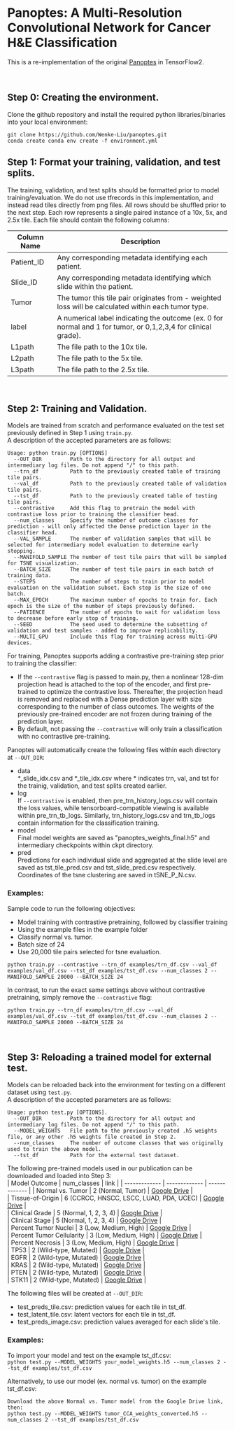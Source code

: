 # Panoptes: A Multi-Resolution Convolutional Network for Cancer H&E Classification
This is a re-implementation of the original [Panoptes](https://github.com/rhong3/panoptes-he) in TensorFlow2.  

<br />

Step 0: Creating the environment.
------

Clone the github repository and install the required python libraries/binaries into your local environment:
```
git clone https://github.com/Wenke-Liu/panoptes.git
conda create conda env create -f environment.yml
```

Step 1: Format your training, validation, and test splits. 
------

The training, validation, and test splits should be formatted prior to model training/evaluation. We do not use tfrecords in this implementation, and instead read tiles directly from png files. All rows should be shuffled prior to the next step. Each row represents a single paired instance of a 10x, 5x, and 2.5x tile. Each file should contain the following columns:

| Column Name  | Description |
| ------------- | ------------- |
| Patient_ID  | Any corresponding metadata identifying each patient.   |
| Slide_ID  | Any corresponding metadata identifying which slide within the patient.    |
| Tumor  | The tumor this tile pair originates from - weighted loss will be calculated within each tumor type.    |
| label  | A numerical label indicating the outcome (ex. 0 for normal and 1 for tumor, or 0,1,2,3,4 for clinical grade).  |
| L1path  | The file path to the 10x tile.    |
| L2path  | The file path to the 5x tile.   |
| L3path  | The file path to the 2.5x tile.    |

<br />

Step 2: Training and Validation. 
------

Models are trained from scratch and performance evaluated on the test set previously defined in Step 1 using ```train.py```.  
A description of the accepted parameters are as follows:
```
Usage: python train.py [OPTIONS]
  --OUT_DIR         Path to the directory for all output and intermediary log files. Do not append "/" to this path.  
  --trn_df          Path to the previously created table of training tile pairs.   
  --val_df          Path to the previously created table of validation tile pairs.     
  --tst_df          Path to the previously created table of testing tile pairs.    
  --contrastive     Add this flag to pretrain the model with contrastive loss prior to training the classifier head.  
  --num_classes     Specify the number of outcome classes for prediction - will only affected the Dense prediction layer in the classifier head.  
  --VAL_SAMPLE      The number of validation samples that will be selected for intermediary model evaluation to determine early stopping. 
  --MANIFOLD_SAMPLE The number of test tile pairs that will be sampled for TSNE visualization.  
  --BATCH_SIZE      The number of test tile pairs in each batch of training data. 
  --STEPS           The number of steps to train prior to model evaluation on the validation subset. Each step is the size of one batch. 
  --MAX_EPOCH       The maximun number of epochs to train for. Each epoch is the size of the number of steps previously defined.  
  --PATIENCE        The number of epochs to wait for validation loss to decrease before early stop of training.   
  --SEED            The seed used to determine the subsetting of validation and test samples - added to improve replicability.   
  --MULTI_GPU       Include this flag for training across multi-GPU devices.  
```

For training, Panoptes supports adding a contrastive pre-training step prior to training the classifier:  
  - If the ```--contrastive``` flag is passed to main.py, then a nonlinear 128-dim projection head is attached to the top of the encoder, and first pre-trained to optimize the contrastive loss. Thereafter, the projection head is removed and replaced with a Dense prediction layer with size corresponding to the number of class outcomes. The weights of the previously pre-trained encoder are not frozen during training of the prediction layer.
  - By default, not passing the ```--contrastive``` will only train a classification with no contrastive pre-training.    

Panoptes will automatically create the following files within each directory at ```--OUT_DIR```:

- data   
  \*_slide_idx.csv and \*_tile_idx.csv where \* indicates trn, val, and tst for the trainig, validation, and test splits created earlier.   
- log  
  If ```--contrastive``` is enabled, then pre_trn_history_logs.csv will contain the loss values, while tensorboard-compatible viewing is available within pre_trn_tb_logs. Similarly, trn_history_logs.csv and trn_tb_logs contain information for the classification training.  
- model  
  Final model weights are saved as "panoptes_weights_final.h5" and intermediary checkpoints within ckpt directory.  
- pred  
  Predictions for each individual slide and aggregated at the slide level are saved as tst_tile_pred.csv and tst_slide_pred.csv respectively. Coordinates of the tsne clustering are saved in tSNE_P_N.csv.

### Examples:  
Sample code to run the following objectives:  
-  Model training with contrastive pretraining, followed by classifier training  
-  Using the example files in the example folder  
-  Classify normal vs. tumor.  
-  Batch size of 24 
-  Use 20,000 tile pairs selected for tsne evaluation.  

```python train.py --contrastive --trn_df examples/trn_df.csv --val_df examples/val_df.csv --tst_df examples/tst_df.csv --num_classes 2 --MANIFOLD_SAMPLE 20000 --BATCH_SIZE 24``` 

In contrast, to run the exact same settings above without contrastive pretraining, simply remove the ```--contrastive``` flag:  

```python train.py --trn_df examples/trn_df.csv --val_df examples/val_df.csv --tst_df examples/tst_df.csv --num_classes 2 --MANIFOLD_SAMPLE 20000 --BATCH_SIZE 24``` 

<br />

Step 3: Reloading a trained model for external test.  
------

Models can be reloaded back into the environment for testing on a different dataset using ```test.py```.  
A description of the accepted parameters are as follows:  
```
Usage: python test.py [OPTIONS]. 
  --OUT_DIR         Path to the directory for all output and intermediary log files. Do not append "/" to this path.   
  --MODEL_WEIGHTS   File path to the previously created .h5 weights file, or any other .h5 weights file created in Step 2.   
  --num_classes     The number of outcome classes that was originally used to train the above model.  
  --tst_df          Path for the external test dataset.  
```      

The following pre-trained models used in our publication can be downloaded and loaded into Step 3:  
| Model Outcome  | num_classes | link |
| ------------- | ------------- | ------------- |
| Normal vs. Tumor  | 2 (Normal, Tumor)  |  [Google Drive](https://drive.google.com/file/d/19ovu1oMGvscNpo-PGaYQ6DcAA_J8hXVe/view?usp=share_link) |  
| Tissue-of-Origin  | 6 (CCRCC, HNSCC, LSCC, LUAD, PDA, UCEC)  |  [Google Drive](https://drive.google.com/file/d/19hemZ8OukAsKBZrLelzzp-c8AIbJ_Uc3/view?usp=share_link) |  
| Clinical Grade  | 5 (Normal, 1, 2, 3, 4)  |  [Google Drive](https://drive.google.com/file/d/19Zp98zQBK7P5NdVUBg6R38M2_CfgJ3oV/view?usp=share_link) |  
| Clinical Stage  | 5 (Normal, 1, 2, 3, 4)  |  [Google Drive](https://drive.google.com/file/d/19iuT0Q3Y9DHjGmgR-E2K3gLPdqy1tkP6/view?usp=share_link) |  
| Percent Tumor Nuclei  | 3 (Low, Medium, High)  |  [Google Drive](https://drive.google.com/file/d/19h_A_8f9BWUJhOCdOhJtffawtoTN9SwR/view?usp=share_link) |  
| Percent Tumor Cellularity  | 3 (Low, Medium, High)  |  [Google Drive](https://drive.google.com/file/d/19ah6omW-8dTLXE9d49FmnH3fh4UDZXf6/view?usp=share_link) |  
| Percent Necrosis  | 3 (Low, Medium, High)  |  [Google Drive](https://drive.google.com/file/d/19gT9an4faSPAPOiXvIchLwkkFYH_jeyQ/view?usp=share_link) |  
| TP53  | 2 (Wild-type, Mutated)   |  [Google Drive](https://drive.google.com/file/d/19VAZFkQLGJqhOTuzZTIjrXS5B7vBvX-8/view?usp=share_link) |  
| EGFR  |  2 (Wild-type, Mutated)   |  [Google Drive](https://drive.google.com/file/d/19Pn0pFAQ22LBd-w0h5oFiPo7ARa7LB8k/view?usp=share_link) |  
| KRAS  |  2 (Wild-type, Mutated)   |  [Google Drive](x) |  
| PTEN  |  2 (Wild-type, Mutated)   |  [Google Drive](https://drive.google.com/file/d/19SD8umCXbFxxehHR7jXTwbbn1k2Nurmt/view?usp=share_link) |  
| STK11  |  2 (Wild-type, Mutated)   |  [Google Drive](https://drive.google.com/file/d/19XJS32XQLzCbZow7jn7Pyhl21OpM17QS/view?usp=share_link) |    

The following files will be created at ```--OUT_DIR```:  
- test_preds_tile.csv: prediction values for each tile in tst_df.  
- test_latent_tile.csv: latent vectors for each tile in tst_df.  
- test_preds_image.csv: prediction values averaged for each slide's tile.  

### Examples:   
To import your model and test on the example tst_df.csv:  
```python test.py --MODEL_WEIGHTS your_model_weights.h5 --num_classes 2 --tst_df examples/tst_df.csv```   

Alternatively, to use our model (ex. normal vs. tumor) on the example tst_df.csv:        
```
Download the above Normal vs. Tumor model from the Google Drive link, then:  
python test.py --MODEL_WEIGHTS tumor_CCA_weights_converted.h5 --num_classes 2 --tst_df examples/tst_df.csv
```


